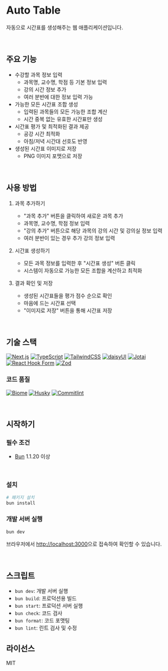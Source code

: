 # Auto Table

자동으로 시간표를 생성해주는 웹 애플리케이션입니다.

&nbsp;

## 주요 기능

- 수강할 과목 정보 입력
  - 과목명, 교수명, 학점 등 기본 정보 입력
  - 강의 시간 정보 추가
  - 여러 분반에 대한 정보 입력 가능
- 가능한 모든 시간표 조합 생성
  - 입력된 과목들의 모든 가능한 조합 계산
  - 시간 중복 없는 유효한 시간표만 생성
- 시간표 평가 및 최적화된 결과 제공
  - 공강 시간 최적화
  - 아침/저녁 시간대 선호도 반영
- 생성된 시간표 이미지로 저장
  - PNG 이미지 포맷으로 저장

&nbsp;

## 사용 방법

1. 과목 추가하기
   - "과목 추가" 버튼을 클릭하여 새로운 과목 추가
   - 과목명, 교수명, 학점 정보 입력
   - "강의 추가" 버튼으로 해당 과목의 강의 시간 및 강의실 정보 입력
   - 여러 분반이 있는 경우 추가 강의 정보 입력

2. 시간표 생성하기
   - 모든 과목 정보를 입력한 후 "시간표 생성" 버튼 클릭
   - 시스템이 자동으로 가능한 모든 조합을 계산하고 최적화

3. 결과 확인 및 저장
   - 생성된 시간표들을 평가 점수 순으로 확인
   - 마음에 드는 시간표 선택
   - "이미지로 저장" 버튼을 통해 시간표 저장

&nbsp;

## 기술 스택

[![Next.js](https://img.shields.io/badge/Next.js-15-black?logo=next.js)](https://nextjs.org/)
[![TypeScript](https://img.shields.io/badge/TypeScript-5.8-blue?logo=typescript)](https://www.typescriptlang.org/)
[![TailwindCSS](https://img.shields.io/badge/TailwindCSS-4.0-38B2AC?logo=tailwind-css)](https://tailwindcss.com/)
[![daisyUI](https://img.shields.io/badge/daisyUI-5.0-5A0EF8?logo=daisyui)](https://daisyui.com/)
[![Jotai](https://img.shields.io/badge/Jotai-2.12-black?logo=react)](https://jotai.org/)
[![React Hook Form](https://img.shields.io/badge/React_Hook_Form-7.54-EC5990?logo=react)](https://react-hook-form.com/)
[![Zod](https://img.shields.io/badge/Zod-3.24-blue?logo=zod)](https://zod.dev/)

### 코드 품질

[![Biome](https://img.shields.io/badge/Biome-1.9-green?logo=biome)](https://biomejs.dev/)
[![Husky](https://img.shields.io/badge/Husky-9.1-yellow?logo=git)](https://typicode.github.io/husky/)
[![Commitlint](https://img.shields.io/badge/Commitlint-19.8-red?logo=commitlint)](https://commitlint.js.org/)

&nbsp;

## 시작하기

### 필수 조건

- [Bun](https://bun.sh) 1.1.20 이상

&nbsp;

### 설치

```bash
# 패키지 설치
bun install
```

### 개발 서버 실행

```bash
bun dev
```

브라우저에서 [http://localhost:3000](http://localhost:3000)으로 접속하여 확인할 수 있습니다.

&nbsp;

## 스크립트

- `bun dev`: 개발 서버 실행
- `bun build`: 프로덕션용 빌드
- `bun start`: 프로덕션 서버 실행
- `bun check`: 코드 검사
- `bun format`: 코드 포맷팅
- `bun lint`: 린트 검사 및 수정

## 라이선스

MIT

